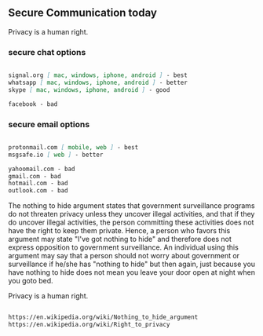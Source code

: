 ## Secure Communication today

Privacy is a human right.

### secure chat options

```markdown

signal.org [ mac, windows, iphone, android ] - best
whatsapp [ mac, windows, iphone, android ] - better
skype [ mac, windows, iphone, android ] - good

facebook - bad

```

### secure email options

```markdown

protonmail.com [ mobile, web ] - best
msgsafe.io [ web ] - better

yahoomail.com - bad
gmail.com - bad
hotmail.com - bad
outlook.com - bad

```

The nothing to hide argument states that government surveillance programs do not threaten privacy unless they uncover illegal activities, and that if they do uncover illegal activities, the person committing these activities does not have the right to keep them private. Hence, a person who favors this argument may state "I've got nothing to hide" and therefore does not express opposition to government surveillance. An individual using this argument may say that a person should not worry about government or surveillance if he/she has "nothing to hide" but then again, just because you have nothing to hide does not mean you leave your door open at night when you goto bed.

Privacy is a human right.

```markdown

https://en.wikipedia.org/wiki/Nothing_to_hide_argument
https://en.wikipedia.org/wiki/Right_to_privacy

```


